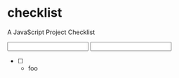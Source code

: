 checklist
=========

A JavaScript Project Checklist

<input type='foo'/>

<input type="text" id="name" name="name"/>

 - [ ] - foo
